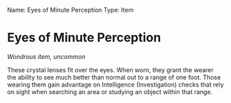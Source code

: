 Name: Eyes of Minute Perception
Type: Item

# Eyes of Minute Perception
_Wondrous item, uncommon_

These crystal lenses fit over the eyes. When worn, they grant the wearer the ability to see much better than normal out to a range of one foot. Those wearing them gain advantage on Intelligence (Investigation) checks that rely on sight when searching an area or studying an object within that range.